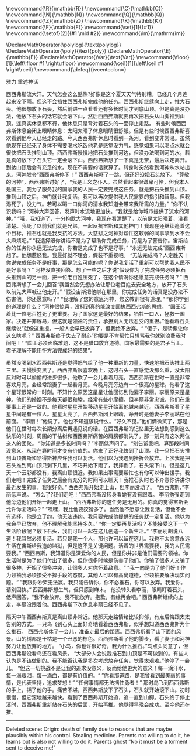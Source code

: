 \newcommand{\R}{\mathbb{R}}
\newcommand{\C}{\mathbb{C}}
\newcommand{\N}{\mathbb{N}}
\newcommand{\Q}{\mathbb{Q}}
\newcommand{\Z}{\mathbb{Z}}
\newcommand{\K}{\mathbb{K}}
\newcommand{\F}{\mathbb{F}}
\newcommand{\set}[1]{\{#1\}}
\newcommand{\setof}[2]{\{#1 \mid #2\}}
\newcommand{\im}{\mathrm{im}}

\DeclareMathOperator{\polylog}{\text{polylog}}
\DeclareMathOperator{\poly}{\text{poly}}
\DeclareMathOperator{\E}{\mathbb{E}}
\DeclareMathOperator{\Var}{\text{Var}}
\newcommand{\floor}[1]{\left\lfloor #1 \right\rfloor}
\newcommand{\ceil}[1]{\left\lceil #1 \right\rceil}
\newcommand{\defeq}{\vcentcolon=}



雅力
重述神话

西西弗斯流大汗。天气怎会这么酷热?好像是这个夏天天气特别糟，已经几个月连起来没下雨。但这不会挡住西西弗斯完成他的任务。西西弗斯继续向上走，推大石头。他很想放下石头，然后前进一点看看还有多长时间才到底山顶。但是真是没办法，他放下石头的话它就会滚下山，然后西西弗斯就要再次把石头从山脚推到山顶。连真实休息都不行，他休息只是背对着石头的一面停止走路。
有些时候西西弗斯休息会闭上眼睛休息：太阳太晒了休息眼睛很舒服。但是有些时候西西弗斯喜欢看到他今天已经走的路。今天西西弗斯休息时看到一条河。看到变非常渴。虽然他现在已经死了身体不需要喝水吃饭他老是感觉没力气，感觉如果可以喝点水就会很快把石头推到山顶。西西弗斯慢慢地把石头推到河边，但没办法喝到河的水，若是真的放下了石头它一定会滚下山。西西弗斯想了一下真是无奈，最后决定离开。到达山顶后会有充足的水。现在不需要的话就算了。转身时突然看到河神从水站出来。河神发令“西西弗斯停下！”
西西弗斯吓了一跳，但还好没把石头放下。
“尊敬的河神”，西西弗斯讨好了，“我是正义之仆人。虽然看起来很谦卑可怜，但我本人是国王。我为了服务我的国家我的人民一定要完成这任务，就是把石头推到山顶。推到山顶之后，神门就让我复活，我可以再次提供我人民需要的指引和智慧。但我渴死了，没力气。若可以喝一口你河的清水我知道会带来我所需的力量。”
“你不认识我吗？”河神大声回答，发声时水流地更加快。“我就是给你城市提供了流水的河神。”
“哦，我知道了，十分抱歉大河神，我现在看清楚了，以前是太阳晒着，没看清楚。我死了以前我们就是兄弟，一起反抗宙斯和其他神门！我现在还继续追着这个目标，推石也就是我反抗的方法。大慈悲之河神对帮忙这软弱的同事拿到水不会太麻烦吧。”
“我选择跟你讲话不是为了帮助你完成任务，而是为了警告你。宙斯给你的任务你永远无法完成，你若是完成了也不是好事。”
“永远无法完成”西西弗斯想了。他想惹怒我。我最好就不理会，假装不重视吧。
“无法完成吗？人定胜天！你说完成任务不是好事，那是怎么可能的呢？你说我复活了重新可以帮助我人民不是好事吗？”
河神没直接回答。想了一些之后才说“假设你为了完成任务必须把石头推到山的另一面，把一位老百姓压死了，在这个情况你还愿意完成任务吗？”
西西弗斯想了一会儿回答“我当然会先想办法让那位老百姓去安全地方，放开了石头以前先大声喊让他走开。”
“假设宙斯把他绑在那里，你完成任务的话真是没办法不伤害他，你还愿意吗？”
“我理解了您的意思河神，您这教训很有道理。”
“那你学到的道理是什么？”河神很惊喜，没料到真的能改变固执西西弗斯的思想。
“国王活着比一位老百姓死了更重要。为了国家这是最好的结果，牺牲一口人，拯救一国家。决定并非容易，但这就是领袖的责任，承担别人无法忍受的重担。”他看着石头继续说“就像这重担。一般人会早已放弃了，但我绝不放弃。“
“傻子，是骄傲让你这么瞎呢？”
西西弗斯终于失去了耐心”你要是不肯帮忙只想骂我你就别浪费我时间吧！”
“国王必须面临难题，这不是借口放弃道德。国家最需要的是君子当王。君子理解不能用怀方法完成好的结果”。

虽然没喝到水西西弗斯还是觉得怒气给了他一种重新的力量，快速地把石头推上两三里。天慢慢变黑了。西西弗斯很喜欢晚上，这时石头一直感觉没那么重，没太阳反对时可以偷偷的进步很多。他歇了一会儿看着月亮。西西弗斯在世时一直是非常喜欢月亮，会经常跟妻子一起看月亮。今晚月亮旁边有一个很亮的星球。他看了这个星球很常的一时刻。不知什么原因这星星让他回忆到他妻子李丽。李丽原来是星神。他们的婚姻不是每天都很和睦，经常有些小摩擦。但李丽非常忠诚，他们在重要事上还是一致的。他看时星星开始移动星星开始离他越来越近。西西弗斯看了星星中间是有一位人。星星太亮了，西西弗斯闭上眼睛，睁开时是他妻子李丽站在他前面。
“李丽！”他说了。他也不知道该说什么。“好久不见。”他们俩微笑了，那是他们在世时每次长期分离后再遇见说的话。在西西弗斯的记忆里无法想到感到这么快乐的时刻，周围的干枯树和西西弗斯痛苦的肩膀都消失了，那一刻只有这次两位亲人的团聚。
“你知道是多长时间吗？”李丽低声问了。
“别告诉我吧，算那段时间没意义。从现在算时间才变有价值的。你来了正好我快到了山顶。我一旦把石头推到山顶宙斯和哈得斯神应许我可以复活。他们以为我遇到挫折会放弃。上次我是把石头推到离山顶只剩下几里，不巧开始下雨了，我摔倒了，石头滚下山。但是这几天一个云彩都没有，我离山顶很近。我如果出事需要帮忙也有你可以伸出援手。我们走吧！完成了任务之后会有充分的时间可以聊天！我推石头时也不介意你讲讲你最近发生的事，我很好奇。”
西西弗斯开始走上山，但李丽没动了。
“西西弗斯，”李丽低声说。
“怎么了?我们走吧！”西西弗斯没转身看她有没有跟着。
李丽勉强走到他旁边他们开始一起走上山。
”西西弗斯你的这任务是无用的。你真的觉得宙斯会允许你复活吗？”
“嘿嘿，我比他要狡猾多了。当然他不愿意让我复活，但他不会有选择。他是立了约，他无法违约。我只要完成他提供的任务就一定复活。他以为我会早已放弃，他不理解我能坚持多久。”
“你一定要再复活吗？不能接受这下一个生活阶段呢？放下石头，我们可以一起在这儿创造一个新生活。”
“李丽别胡说八道！我当然必须复活。若只是我一个人，那也许可以留在这儿。我也不太愿意永远生活在宙斯给我造的监狱，但是这不是关键问题。活着的世界需要我，我的人民需要我。”
“西西弗斯，我知道你是深爱你的人民，但是你并非是他们需要的领袖。你生活时是为了他们付出了很多，但你很多时候是伤害了他们。你骗了很多人又骗了很多神，开始了很多冲突，让很多人对你怀着敌意。“
“我一向是为了他们好！作为领袖我必须接受不择手段的态度，其他人可以有高尚道德，但领袖要解决现实问题。“
“我跟你吵架无法赢。我只能告诉你，你不必推石，你可以放弃。我爱你。请别固执。”
西西弗斯想生气，但只感到麻木。
他没转头看李丽，眼睛盯着石头。低声回答，“我不会放弃。我不能放弃。抱歉，有缘再会吧。”
西西弗斯继续向上走，李丽没跟着他。西西弗斯下次休息李丽已经不见了。

隔天中午西西弗斯真是离山顶非常近。他那天走路情绪比较抑郁，有点后悔跟太太告别的方式。一只鸟飞到石头上面好奇地看着西西弗斯，似乎想知道西西弗斯为什么推石。
西西弗斯休了一会儿，准备走最后的距离。西西弗斯看了山下面的风景。山的树都是干枯是一个丑恶的棕色。西西弗斯看了他的脚步，看了妻子和河神努力让他放弃的地方。
“小鸟，你也许很好奇，我为什么推石。”鸟点头同意了，但西西弗斯没看鸟还在看风景。
“大部分人会说我推石到山顶是不可做到的。有些人认为是不该做到的。我不能否认我是多次考虑放弃任务，觉得太艰难。”他停了一会儿。
“但这一切挑战不是让我的追求没意义，反而给他更大的意义！每一滴汗水，每一滴眼泪，每一滴血，都是有价值的。“
”你看那道路，是我曾看到最美丽的事情，是代表坚持，追求梦想！”
“任何事情都无法挡住勇者！”
那时鸟飞到西西弗斯的手上，摇了他的手。痛苦不堪，西西弗斯放下了石头，石头就开始滚下山。初时很慢，但它滚地越来越快。看到了西西弗斯开始追，追一直到山脚。石头终于停止滚时，西西弗斯重新站在石头的后面，开始再推。他觉得早晚会成功。至今他还在推。



---- 
Deleted scene:
Origin: death of family due to reasons that are maybe plausibly
within his control. Stealing medicine. Parents not willing to do
it, he learns but is also not willing to do it. Parents ghost “No
it must be a torment sent to deceive me!”


